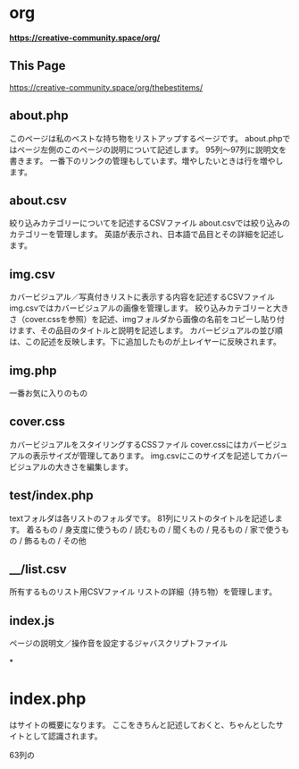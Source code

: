 # org
**https://creative-community.space/org/**

## This Page
https://creative-community.space/org/thebestitems/


## about.php
このページは私のベストな持ち物をリストアップするページです。
about.phpではページ左側のこのページの説明について記述します。
95列〜97列に説明文を書きます。
一番下のリンクの管理もしています。増やしたいときは行を増やします。
## about.csv
絞り込みカテゴリーについてを記述するCSVファイル
about.csvでは絞り込みのカテゴリーを管理します。
英語が表示され、日本語で品目とその詳細を記述します。
## img.csv
カバービジュアル／写真付きリストに表示する内容を記述するCSVファイル
img.csvではカバービジュアルの画像を管理します。
絞り込みカテゴリーと大きさ（cover.cssを参照）を記述、imgフォルダから画像の名前をコピーし貼り付けます、その品目のタイトルと説明を記述します。
カバービジュアルの並び順は、この記述を反映します。下に追加したものが上レイヤーに反映されます。
## img.php
一番お気に入りのもの
## cover.css
カバービジュアルをスタイリングするCSSファイル
cover.cssにはカバービジュアルの表示サイズが管理してあります。
img.csvにこのサイズを記述してカバービジュアルの大きさを編集します。
## test/index.php 
textフォルダは各リストのフォルダです。
81列にリストのタイトルを記述します。
着るもの / 身支度に使うもの / 読むもの / 聞くもの / 見るもの / 家で使うもの / 飾るもの / その他
## __/list.csv
所有するものリスト用CSVファイル
リストの詳細（持ち物）を管理します。
## index.js
ページの説明文／操作音を設定するジャバスクリプトファイル

*　　


# index.php

<head>はサイトの概要になります。
ここをきちんと記述しておくと、ちゃんとしたサイトとして認識されます。
  
63列の<style>が見た目を変える部分です。
65列〜74列で、テキストや背景などの色を変更します。
83列は絞り込みなどのフォントを管理します。
84列のtransformは長体・平体の記述です。（1,1）の場合デフォルト比率になります。
  
92列はタイトルや説明文おフォントを管理します。
font-familyはまず最初のフォント、そのフォントがなければ次に指定したフォントになります。
  
133列〜134列はスクロールバーの見た目を管理します。
  
311列の<body>はサイトの中身を管理します。
314列はページ右上の小さいタイトルです。
316列は流れる文章です。
319列のは大きな文字のタイトルです。
  
> header > title | meta 編集
> 
> body > ._more | #marquee | #nav を編集
> 
> body > .mousedragscrollable | script > $("#__").load("__/index.php"); を編集
> 


*CSS Text & Color*

フォント一覧

https://www.cssfontstack.com/

https://mimi.moe.in/nmp/fonts/allfonts

https://book.studio947.net/article/1634/

https://fonts.google.com/


カラーチャート

https://fromkato.com/color

https://htmlcolorcodes.com/color-names/


参考ツール

https://picular.co/

https://pigment.shapefactory.co/

https://colorable.jxnblk.com/



GitHub

[https://github.com/the-things-i-we-own](https://github.com/the-things-i-we-own)


GitHub Team

https://github.com/orgs/the-things-i-we-own/teams/org
